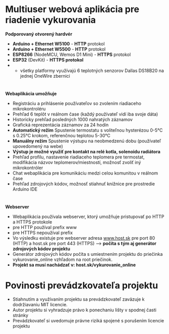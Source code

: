 # Multiuser webová aplikácia pre riadenie vykurovania
**Podporovaný otvorený hardvér**
* **Arduino + Ethernet W5100** - **HTTP** protokol
* **Arduino + Ethernet W5500** - **HTTP** protokol
* **ESP8266** (NodeMCU, Wemos D1 Mini) - **HTTPS** protokol
* **ESP32** (DevKit) - **HTTPS protokol**
* - všetky platformy využívajú 6 teplotných senzorov Dallas DS18B20 na jednej OneWire zbernici
#
**Webaplikácia umožňuje**
* Registráciu a prihlásenie používateľov so zvolením riadiaceho mikrokontroléru
* Prehľad 6 teplôt v reálnom čase (každý používateľ vidí iba svoje dáta)
* Historicky prehľad posledných 1000 nahratých záznamov
* Grafická reprezentácia záznamov za 24 hodín
* **Automatický režim** Spustenie termostatu s voliteľnou hysterézou 0-5°C s 0.25°C krokom, referenčnou teplotou 5-30°C
* **Manuálny režim** Spustenie výstupu na neobmedzenú dobu (používateľ upovedomený na webe)
* **Výstup je možné využiť pre kontakt na relé kotla, solenoidu radiátora**
* Prehľad profilu, nastavenie riadiaceho teplomera pre termostat, modifikácia názvov teplomerov/miestností, možnosť zvoliť iný mikrokontróler
* Chat webaplikácia pre komunikáciu medzi celou komunitou v reálnom čase
* Prehľad zdrojových kódov, možnosť stiahnuť knižnice pre prostredie Arduino IDE
#
**Webserver**
* Webaplikácia používala webserver, ktorý umožňuje pristupovať po HTTP a HTTPS protokole
* pre HTTP používal prefix www
* pre HTTPS nepoužíval prefix
* Vo výsledku existuje pre webserver adresa www.host.sk pre port 80 (HTTP) a host.sk pre port 443 (HTTPS) --> **počíta s tým aj generátor zdrojových kódov projektu**
* Generátor zdrojových kódov počíta s umiestnením projektu do priečinka vykurovanie_online vzhľadom na root priečinok.
* **Projekt sa musí nachádzať v: host.sk/vykurovanie_online**
# Povinosti prevádzkovateľa projektu
* Stiahnutím a využívaním projektu sa prevádzkovateľ zaväzuje k dodržiavaniu MIT licencie. 
* Autor projektu si vyhradzuje právo k ponechaniu lišty v spodnej časti stránky
* Prevádzkovateľ si uvedomuje právne riziká spojené s porušením licencie projektu
